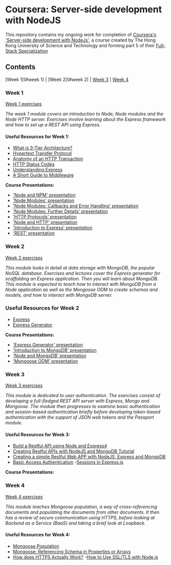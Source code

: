 # Coursera: Server-side development with NodeJS

This repository contains my ongoing work for completion of [Coursera's 'Server-side development with NodeJs'](https://www.coursera.org/learn/server-side-development), a course created by The Hong Kong University of Science and Technology and forming part 5 of their [Full-Stack Specialization](https://www.coursera.org/specializations/full-stack)

## Contents

[Week 1](#week 1) | [Week 2](#week 2) | [Week 3]() | [Week 4]()

### Week 1

[Week 1 exercises](./week_1)

_The week 1 module covers an introduction to Node, Node modules and the Node HTTP server. Exercises involve learning about the Express framework and how to set up a REST API using Express._

#### Useful Resources for Week 1:
- [What is 3-Tier Architecture?](http://www.tonymarston.net/php-mysql/3-tier-architecture.html)
- [Hypertext Transfer Protocol](https://en.wikipedia.org/wiki/Hypertext_Transfer_Protocol)
- [Anatomy of an HTTP Transaction](https://nodejs.org/en/docs/guides/anatomy-of-an-http-transaction/)
- [HTTP Status Codes](https://en.wikipedia.org/wiki/List_of_HTTP_status_codes)
- [Understanding Express](http://evanhahn.com/understanding-express/)
- [A Short Guide to Middleware](https://stephensugden.com/middleware_guide/)

 **Course Presentations:**
- ['Node and NPM' presentation](./week_1/resources/Node_and_NPM.pdf)
- ['Node Modules' presentation](./week_1/resources/Node_Modules.pdf)
- ['Node Modules: Callbacks and Error Handling' presentation](.week_1/resources/Node_Modules_Errors_Callbacks.pdf)
- ['Node Modules: Further Details' presentation](.week_1/resources/Node_Modules_Further.pdf)
- ['HTTP Protocols' presentation](.week_1/resources/HTTP_Protocol.pdf)
- ['Node and HTTP' presentation](.week_1/resources/Node_and_HTTP.pdf)
- ['Introduction to Express' presentation](.week_1/resources/Express_Intro.pdf)
- ['REST' presentation](.week_1/resources/REST.pdf)


### Week 2

[Week 2 exercises](./week_2)

_This module looks in detail at data storage with MongoDB, the popular NoSQL database. Exercises and lectures cover the Express generator for scaffolding an Express application. Then you will learn about MongoDB. This module is expected to teach how to interact with MongoDB from a Node application as well as the Mongoose ODM to create schemas and models, and  how to interact with MongoDB server._

### Useful Resources for Week 2
- [Express](http://expressjs.com/)
- [Express Generator](http://expressjs.com/en/starter/generator.html)

**Course Presentations:**
- ['Express Generator' presentation](./week_2/resources/Express_Generator.pdf)
- ['Introduction to MongoDB' presentation](./week_2/resources/MongoDB.pdf)
- ['Node and MongoDB' presentation](./week_2/resources/Node_and_MongoDB.pdf)
- ['Mongoose ODM' presentation](./week_2/resources/Mongoose_ODM.pdf)

### Week 3

[Week 3 exercises](./week_3)

_This module is dedicated to user authentication. The exercises consist of developing a full-fledged REST API server with Express, Mongo and Mongoose. The module then progresses to examine basic authentication and session-based authentication briefly before developing token-based authentication with the support of JSON web tokens and the Passport module._

#### Useful Resources for Week 3:

- [Build a Restful API using Node and Express4](https://scotch.io/tutorials/build-a-restful-api-using-node-and-express-4)
- [Creating Restful APIs with NodeJS and MongoDB Tutorial](http://adrianmejia.com/blog/2014/10/01/creating-a-restful-api-tutorial-with-nodejs-and-mongodb/)
- [Creating a simple Restful Web APP with NodeJS, Express and MongoDB](http://cwbuecheler.com/web/tutorials/2014/restful-web-app-node-express-mongodb/)
- [Basic Access Authentication](https://en.wikipedia.org/wiki/Basic_access_authentication)
-[Sessions in Express.js](http://expressjs-book.com/index.html%3Fp=128.html)

**Course Presentations:**

### Week 4

[Week 4 exercises](./week_4)

_This module teaches Mongoose population, a way of cross-referencing documents and populating the documents from other documents. It then has a review of secure communication using HTTPS, before looking at Backend as a Service (BaaS) and taking a brief look at Loopback._

#### Useful Resources for Week 4:

- [Mongoose Population](http://mongoosejs.com/docs/populate.html)
- [Mongoose: Referencing Schema in Properties or Arrays](https://alexanderzeitler.com/articles/mongoose-referencing-schema-in-properties-and-arrays/)
- [How does HTTPS Actually Work?](http://robertheaton.com/2014/03/27/how-does-https-actually-work/)
-[How to Use SSL/TLS with Node.js](https://www.sitepoint.com/how-to-use-ssltls-with-node-js/)
